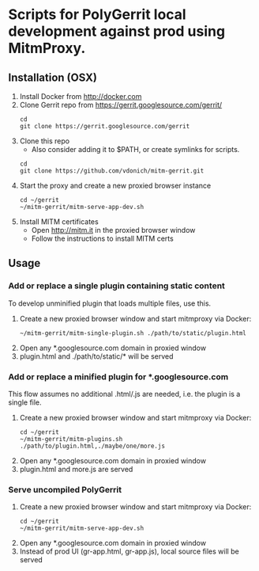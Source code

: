 # Scripts for PolyGerrit local development against prod using MitmProxy.

## Installation (OSX)

1. Install Docker from http://docker.com
2. Clone Gerrit repo from https://gerrit.googlesource.com/gerrit/
   ```
   cd
   git clone https://gerrit.googlesource.com/gerrit
   ```
3. Clone this repo
   - Also consider adding it to $PATH, or create symlinks for scripts.
   ```
   cd
   git clone https://github.com/vdonich/mitm-gerrit.git
   ```
4. Start the proxy and create a new proxied browser instance
   ```
   cd ~/gerrit
   ~/mitm-gerrit/mitm-serve-app-dev.sh
   ```
5. Install MITM certificates
   - Open http://mitm.it in the proxied browser window
   - Follow the instructions to install MITM certs

## Usage

### Add or replace a single plugin containing static content

To develop unminified plugin that loads multiple files, use this.

1. Create a new proxied browser window and start mitmproxy via Docker:
   ```
   ~/mitm-gerrit/mitm-single-plugin.sh ./path/to/static/plugin.html
   ```
2. Open any *.googlesource.com domain in proxied window
3. plugin.html and ./path/to/static/* will be served

### Add or replace a minified plugin for *.googlesource.com

This flow assumes no additional .html/.js are needed, i.e. the plugin is a single file.

1. Create a new proxied browser window and start mitmproxy via Docker:
   ```
   cd ~/gerrit
   ~/mitm-gerrit/mitm-plugins.sh ./path/to/plugin.html,./maybe/one/more.js
   ```
2. Open any *.googlesource.com domain in proxied window
3. plugin.html and more.js are served

### Serve uncompiled PolyGerrit

1. Create a new proxied browser window and start mitmproxy via Docker:
   ```
   cd ~/gerrit
   ~/mitm-gerrit/mitm-serve-app-dev.sh
   ```
2. Open any *.googlesource.com domain in proxied window
3. Instead of prod UI (gr-app.html, gr-app.js), local source files will be served
